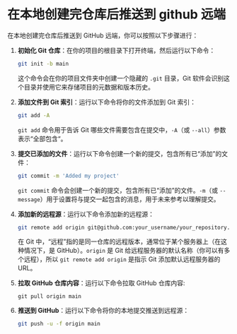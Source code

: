 # 在本地创建完仓库后推送到 github 远端

在本地创建完仓库后推送到 GitHub 远端，你可以按照以下步骤进行：

1.   **初始化 Git 仓库**：在你的项目的根目录下打开终端，然后运行以下命令：

     ```bash
     git init -b main
     ```

     这个命令会在你的项目文件夹中创建一个隐藏的 `.git` 目录，Git 软件会识别这个目录并使用它来存储项目的元数据和版本历史。

2.   **添加文件到 Git 索引**：运行以下命令将你的文件添加到 Git 索引：

     ```bash
     git add -A
     ```

     `git add` 命令用于告诉 Git 哪些文件需要包含在提交中，`-A`（或 `--all`）参数表示“全部包含“。

3.   **提交已添加的文件**：运行以下命令创建一个新的提交，包含所有已“添加”的文件：

     ```bash
     git commit -m 'Added my project'
     ```

     `git commit` 命令会创建一个新的提交，包含所有已“添加”的文件。`-m`（或 `--message`）用于设置将与提交一起包含的消息，用于未来参考以理解提交。

4.   **添加新的远程源**：运行以下命令添加新的远程源：

     ```bash
     git remote add origin git@github.com:your_username/your_repository.git
     ```

     在 Git 中，“远程”指的是同一仓库的远程版本，通常位于某个服务器上（在这种情况下，是 GitHub）。`origin` 是 Git 给远程服务器的默认名称（你可以有多个远程），所以 `git remote add origin` 是指示 Git 添加默认远程服务器的 URL。

5.   **拉取 GitHub 仓库内容**：运行以下命令拉取 GitHub 仓库内容:

     ```shell
     git pull origin main
     ```

6.   **推送到 GitHub**：运行以下命令将你的本地提交推送到远程源：

     ```bash
     git push -u -f origin main
     ```